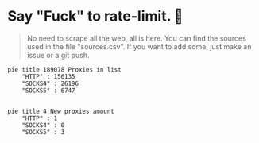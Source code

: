 
# Say "Fuck" to rate-limit. 🖕

> No need to scrape all the web, all is here.
>You can find the sources used in the file "sources.csv".
> If you want to add some, just make an issue or a git push.


```mermaid
pie title 189078 Proxies in list
    "HTTP" : 156135
    "SOCKS4" : 26196
    "SOCKS5" : 6747
            
```

```mermaid
pie title 4 New proxies amount
    "HTTP" : 1
    "SOCKS4" : 0
    "SOCKS5" : 3
```
        